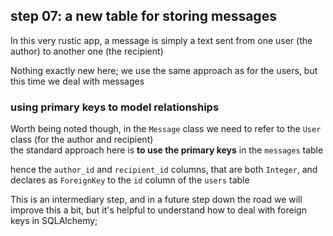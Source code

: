 ## step 07: a new table for storing messages

In this very rustic app, a message is simply a text sent from one user (the author) to another one (the recipient)

Nothing exactly new here; we use the same approach as for the users, but this time we deal with messages

### using primary keys to model relationships

Worth being noted though, in the `Message` class we need to refer to the `User`
class (for the author and recipient)  
the standard approach here is **to use the primary keys** in the `messages` table

hence the `author_id` and `recipient_id` columns, that are both `Integer`, and
declares as `ForeignKey` to the `id` column of the `users` table

This is an intermediary step, and in a future step down the road we will improve
this a bit, but it's helpful to understand how to deal with foreign keys in
SQLAlchemy;

